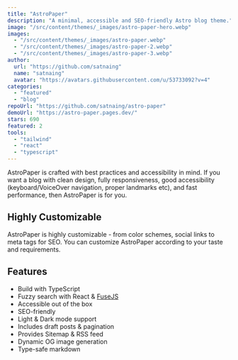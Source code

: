 ```yaml
---
title: "AstroPaper"
description: "A minimal, accessible and SEO-friendly Astro blog theme."
image: "/src/content/themes/_images/astro-paper-hero.webp"
images:
  - "/src/content/themes/_images/astro-paper.webp"
  - "/src/content/themes/_images/astro-paper-2.webp"
  - "/src/content/themes/_images/astro-paper-3.webp"
author:
  url: "https://github.com/satnaing"
  name: "satnaing"
  avatar: "https://avatars.githubusercontent.com/u/53733092?v=4"
categories:
  - "featured"
  - "blog"
repoUrl: "https://github.com/satnaing/astro-paper"
demoUrl: "https://astro-paper.pages.dev/"
stars: 690
featured: 2
tools:
  - "tailwind"
  - "react"
  - "typescript"
---
```


<p>
  AstroPaper is crafted with best practices and accessibility in mind. If you want a blog with clean
  design, fully responsiveness, good accessibility (keyboard/VoiceOver navigation, proper landmarks
  etc), and fast performance, then AstroPaper is for you.
</p>
<h2>Highly Customizable</h2>
<p>
  AstroPaper is highly customizable - from color schemes, social links to meta tags for SEO. You can
  customize AstroPaper according to your taste and requirements.
</p>
<h2>Features</h2>
<ul>
  <li>Build with TypeScript</li>
  <li>
    Fuzzy search with React &amp;
    <a href="https://fusejs.io/" rel="noopener noreferrer" target="_blank">FuseJS</a>
  </li>
  <li>Accessible out of the box</li>
  <li>SEO-friendly</li>
  <li>Light &amp; Dark mode support</li>
  <li>Includes draft posts &amp; pagination</li>
  <li>Provides Sitemap &amp; RSS feed</li>
  <li>Dynamic OG image generation</li>
  <li>Type-safe markdown</li>
</ul>
